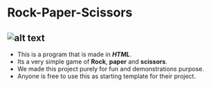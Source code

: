 # Rock-Paper-Scissors

![alt text](https://images-na.ssl-images-amazon.com/images/I/61QkvmvEdVL.png "Logo Title 1")
--------
* This is a program that is made in **_HTML_**.
* Its a very simple game of **Rock**, **paper** and **scissors**. 
* We made this project purely for fun and demonstrations purpose. 
* Anyone is free to use this as starting template for their project.

